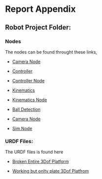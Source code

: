 # Report Appendix

## Robot Project Folder:

### Nodes

The nodes can be found throught these links,

 - [Camera Node](RobotProject/RobotProject/Camera_node.py)

 - [Controller](RobotProject/RobotProject/Controller.py)

 - [Controller Node](RobotProject/RobotProject/Controller_node.py)

 - [Kinematics](RobotProject/RobotProject/Kinematics.py)

 - [Kinematics Node](RobotProject/RobotProject/Kinematics_node.py)

 - [Ball Detection](RobotProject/RobotProject/ball_detection_node.py)

 - [Camera Node](RobotProject/RobotProject/Camera_node.py)

 - [Sim Node](RobotProject/RobotProject/sim_node.py)

### URDF Files:

The URDF files is found here

 - [Broken Entire 3Dof Platform](RobotProject/urdf/entire3DofPlat.urdf)

 - [Working but onlty plate 3Dof Platfrom](RobotProject/urdf/platform2.urdf) 
